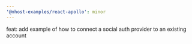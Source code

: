 ```yaml
---
'@nhost-examples/react-apollo': minor
---
```


feat: add example of how to connect a social auth provider to an existing account
